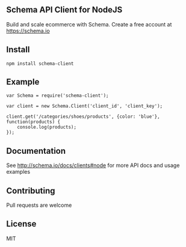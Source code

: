 ## Schema API Client for NodeJS

Build and scale ecommerce with Schema. Create a free account at https://schema.io

## Install

	npm install schema-client

## Example

	var Schema = require('schema-client');

	var client = new Schema.Client('client_id', 'client_key');

	client.get('/categories/shoes/products', {color: 'blue'}, function(products) {
		console.log(products);
	});

## Documentation

See <http://schema.io/docs/clients#node> for more API docs and usage examples

## Contributing

Pull requests are welcome

## License

MIT

